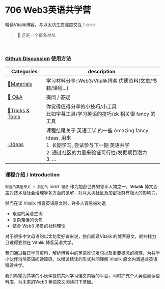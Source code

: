 #  706 Web3英语共学营


精读Vitalik博客，与以太坊生态深度交互！🔥🔥🔥

> 📢 这是一个报名地址
<br />

### [Github Discussion](https://github.com/CreatorsDAO/web3_english-co-learn/discussions) 使用方法



| Categories                                                   | description                                                  |
| ------------------------------------------------------------ | ------------------------------------------------------------ |
| [🍪Materials](https://github.com/CreatorsDAO/web3_english-co-learn/discussions/categories/materials) | 学习材料分享:  Web3/Vitalik博客 优质资料(文章/书籍/课程...)    |
| [🙏 Q&A](https://github.com/CreatorsDAO/web3_english-co-learn/discussions/categories/q-a) | 提问 / 答疑                                                  |
| [🔧Tricks & Tools](https://github.com/Antalpha-Labs/zkp-co-learn/discussions/categories/tricks-tools) | 你觉得值得分享的小技巧/小工具<br />比如字幕工具/学习英语的技巧/zk 相关很 fancy 的工具 |
| [💡Ideas](https://github.com/CreatorsDAO/web3_english-co-learn/discussions/categories/ideas) | 课程结尾关于 英语工学 的一些 Amazing fancy ideas, 用来<br />1. 长期学习, 尝试参与下一期 英语共学 <br />2. 通过社区的力量来验证可行性/发掘项目潜力<br />3. ... |



### 课程介绍 / Introduction

`艰涩的英语原文 + 前沿的 Web3 理念` 作为加密世界的领军人物之一，**Vitalik** 博文涵盖对技术及社会治理等多方面的见解，对以太坊社区及加密社群有极大的影响力。

然而在读 Vitalik 博客英语原文时，许多人容易被劝退
* 艰涩的英语生词
* 复杂难懂的长句
* 结合 Web3 场景的社科理论

对于很多中文母语的以太坊爱好者来说，独自阅读Vitalik 的博客原文，耗神耗力且难得要领在 Vitalik 博客英语共学。

我们通过每日学习资料，解析博客中的英语难词难句以及重要概念的梳理，为共学小伙伴消除英语阅读障碍，以慢读精读的形式共同理解 Vitalik 原文内涵通过英语精读共学。

我们希望为共学的小伙伴提供共同学习懂文内容的平台，同时扩充个人英语阅读语料库，为未来的Web3 英语原文阅读打下基础。






